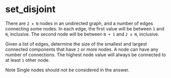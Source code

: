 # set_disjoint

There are `2 x N` nodes in an undirected graph, and a number of edges connecting some nodes. In each edge, the first value will be between `1` and `N`, inclusive. The second node will be between `N + 1`  and `2 x N`, inclusive.

Given a list of edges, determine the size of the smallest and largest connected components that have `2` or more nodes. A node can have any number of connections. The highest node value will always be connected to at least `1` other node.

Note Single nodes should not be considered in the answer.
